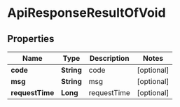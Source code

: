 

# ApiResponseResultOfVoid


## Properties

| Name | Type | Description | Notes |
|------------ | ------------- | ------------- | -------------|
|**code** | **String** | code |  [optional] |
|**msg** | **String** | msg |  [optional] |
|**requestTime** | **Long** | requestTime |  [optional] |



